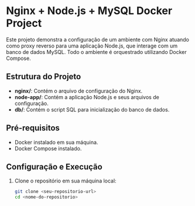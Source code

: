 # Nginx + Node.js + MySQL Docker Project

Este projeto demonstra a configuração de um ambiente com Nginx atuando como proxy reverso para uma aplicação Node.js, que interage com um banco de dados MySQL. Todo o ambiente é orquestrado utilizando Docker Compose.

## Estrutura do Projeto

- **nginx/**: Contém o arquivo de configuração do Nginx.
- **node-app/**: Contém a aplicação Node.js e seus arquivos de configuração.
- **db/**: Contém o script SQL para inicialização do banco de dados.

## Pré-requisitos

- Docker instalado em sua máquina.
- Docker Compose instalado.

## Configuração e Execução

1. Clone o repositório em sua máquina local:
   ```bash
   git clone <seu-repositorio-url>
   cd <nome-do-repositorio>
